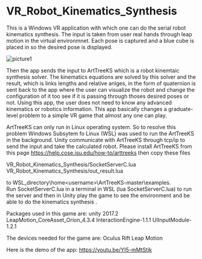 # VR_Robot_Kinematics_Synthesis
This is a Windows VR application with which one can do the serial robot kinematics synthesis. The input is taken from user real hands through leap motion in the virtual environmnet. Each pose is captured and a blue cube is placed in so the desired pose is displayed.

![picture1](https://user-images.githubusercontent.com/26231820/44758318-f9864780-aaf0-11e8-9cdd-779b1054fdeb.png)

Then the app sends the input to ArtTreeKS which is a robot kinemtaic synthesis solver. The kinematics equations are solved by this solver and the result, which is links lengths and relative anlges, in the form of quaternion is sent back to the app where the user can visualize the robot and change the configuration of it too see if it is passing through thoses desired poses or not. Using this app, the user does not need to know any advanced kinematics or robotics information. This app basically changes a graduate-level problem to a simple VR game that almost any one can play.
  
ArtTreeKS can only run in Linux operating system. So to resolve this problem Windows Subsytem fo Linux (WSL) was used to run the ArtTreeKS in the background. Unity communicate with ArtTreeKS through tcp/ip to send the input and take the calculated robot. Please install ArtTreeKS from this page https://help.cose.isu.edu/how-to/arttreeks then copy these files  
  
VR_Robot_Kinematics_Synthesis/SocketServerC.lua
VR_Robot_Kinematics_Synthesis/out_result.lua
  
to WSL_directory\home\<username>\ArtTreeKS-master\examples\.   
Run SocketServerC.lua in a terminal in WSL (lua SocketServerC.lua) to run the server and then in Unity play the game to see the environment and be able to do the kinematics synthesis   .

Packages used in this game are:
unity 2017.2
LeapMotion_CoreAsset_Orion_4.3.4
InteractionEngine-1.1.1
UIInputModule-1.2.1

The devices needed for the game are:
Oculus Rift
Leap Motion

Here is the demo of the app: https://youtu.be/YI5-mMtStik 

